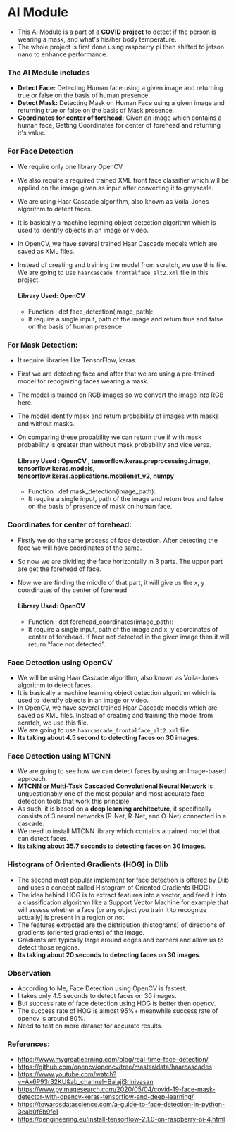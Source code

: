 # AI Module

- This AI Module is a part of a **COVID project** to detect if the person is wearing a mask, and what's his/her body temperature.
- The whole project is first done using raspberry pi then shifted to jetson nano to enhance performance.

### The AI Module includes

- **Detect Face:** Detecting Human face using a given image and returning true or false on the basis of human presence.
- **Detect Mask:** Detecting Mask on Human Face using a given image and returning true or false on the basis of Mask presence.
- **Coordinates for center of forehead:** Given an image which contains a human face, Getting Coordinates for center of forehead and returning it's value.

### For Face Detection 

- We require only one library OpenCV.
- We also require a required trained XML front face classifier which will be applied on the image given as input after converting it to greyscale.
- We are using Haar Cascade algorithm, also known as Voila-Jones algorithm to detect faces.
- It is basically a machine learning object detection algorithm which is used to identify objects in an image or video.
- In OpenCV, we have several trained  Haar Cascade models which are saved as XML files.
- Instead of creating and training the model from scratch, we use this file. We are going to use `haarcascade_frontalface_alt2.xml` file in this project.

    #### Library Used: OpenCV
    - Function : def face_detection(image_path):
    - It require a single input, path of the image and return true and false on the basis of human presence

### For Mask Detection:

- It require libraries like TensorFlow, keras.
- First we are detecting face and after that we are using a pre-trained model for recognizing faces wearing a mask.
- The model is trained on RGB images so we convert the image into RGB here.
- The model identify mask and return probability of images with masks and without masks.
- On comparing these probability we can return true if with mask probability is greater than without mask probability and vice versa.

    #### Library Used : OpenCV , tensorflow.keras.preprocessing.image, tensorflow.keras.models, tensorflow.keras.applications.mobilenet_v2, numpy
    - Function : def mask_detection(image_path):
    - It require a single input, path of the image and return true and false on the basis of presence of mask on human face.

### Coordinates for center of forehead:

- Firstly we do the same process of face detection. After detecting the face we will have coordinates of the same.
- So now we are dividing the face horizontally in 3 parts. The upper part are get the forehead of face.
- Now we are finding the middle of that part, it will give us the x, y coordinates of the center of forehead

    #### Library Used: OpenCV
    - Function : def forehead_coordinates(image_path):
    - It require a single input, path of the image and x, y coordinates of center of forehead. If face not detected in the given image then it will return “face not detected”.

### Face Detection using OpenCV

- We will be using Haar Cascade algorithm, also known as Voila-Jones algorithm to detect faces.
- It is basically a machine learning object detection algorithm which is used to identify objects in an image or video.
- In OpenCV, we have several trained  Haar Cascade models which are saved as XML files. Instead of creating and training the model from scratch, we use this file.
- We are going to use `haarcascade_frontalface_alt2.xml` file.
- **Its taking about 4.5 second to detecting faces on 30 images**.

### Face Detection using MTCNN

- We are going to see how we can detect faces by using an Image-based approach.
- **MTCNN or Multi-Task Cascaded Convolutional Neural Network** is unquestionably one of the most popular and most accurate face detection tools that work this principle.
- As such, it is based on a **deep learning architecture**, it specifically consists of 3 neural networks (P-Net, R-Net, and O-Net) connected in a cascade.
- We need to install MTCNN library which contains a trained model that can detect faces.
- **Its taking about 35.7 seconds to detecting faces on 30 images**.

### Histogram of Oriented Gradients (HOG) in Dlib

- The second most popular implement for face detection is offered by Dlib and uses a concept called Histogram of Oriented Gradients (HOG).
- The idea behind HOG is to extract features into a vector, and feed it into a classification algorithm like a Support Vector Machine for example that will assess whether a face (or any object you train it to recognize actually) is present in a region or not.
- The features extracted are the distribution (histograms) of directions of gradients (oriented gradients) of the image.
- Gradients are typically large around edges and corners and allow us to detect those regions.
- **Its taking about 20 seconds to detecting faces on 30 images**.

### Observation

- According to Me, Face Detection using OpenCV is fastest.
- I takes only 4.5 seconds to detect faces on 30 images.
- But success rate of face detection using HOG is better then opencv.
- The success rate of HOG is almost 95%+ meanwhile success rate of opencv is around 80%.
- Need to test on more dataset for accurate results.

### References:

- https://www.mygreatlearning.com/blog/real-time-face-detection/
- https://github.com/opencv/opencv/tree/master/data/haarcascades
- https://www.youtube.com/watch?v=Ax6P93r32KU&ab_channel=BalajiSrinivasan
- https://www.pyimagesearch.com/2020/05/04/covid-19-face-mask-detector-with-opencv-keras-tensorflow-and-deep-learning/
- https://towardsdatascience.com/a-guide-to-face-detection-in-python-3eab0f6b9fc1
- https://qengineering.eu/install-tensorflow-2.1.0-on-raspberry-pi-4.html